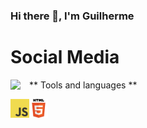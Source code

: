 ### Hi there 👋, I'm Guilherme

# Social Media

<a href="https://www.linkedin.com/in/guilherme-silva-de-sordi-535bab211/"><img align="left" width="30px" src="https://user-images.githubusercontent.com/79471410/131131426-f06bf07e-e353-441b-87e3-7f1fe2705ea8.png" /></a>


** Tools and languages **

<a href="https://developer.mozilla.org/pt-BR/docs/Web/JavaScript"><img align="left" width="30px" src="https://raw.githubusercontent.com/github/explore/80688e429a7d4ef2fca1e82350fe8e3517d3494d/topics/javascript/javascript.png" /></a>
<a href="https://developer.mozilla.org/pt-BR/docs/Web/HTML"><img align="left" width="30px" src="https://raw.githubusercontent.com/github/explore/80688e429a7d4ef2fca1e82350fe8e3517d3494d/topics/html/html.png" /></a>
